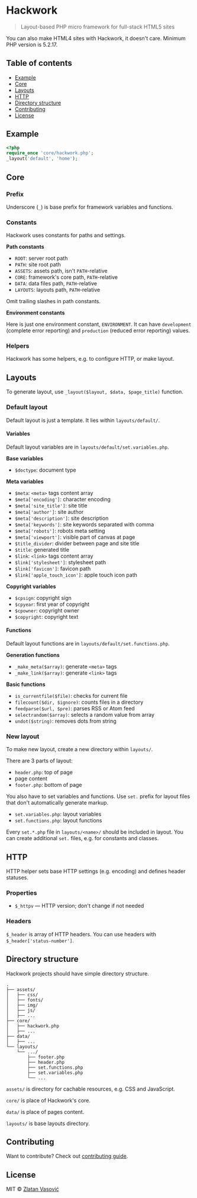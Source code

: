 # Hackwork

> Layout-based PHP micro framework for full-stack HTML5 sites

You can also make HTML4 sites with Hackwork, it doesn't care. Minimum PHP
version is 5.2.17.

## Table of contents

* [Example](#example)
* [Core](#core)
* [Layouts](#layouts)
* [HTTP](#http)
* [Directory structure](#directory-structure)
* [Contributing](#contributing)
* [License](#license)

## Example

```php
<?php
require_once 'core/hackwork.php';
_layout('default', 'home');
```

## Core

### Prefix

Underscore (`_`) is base prefix for framework variables and functions.

### Constants

Hackwork uses constants for paths and settings.

**Path constants**

* `ROOT`: server root path
* `PATH`: site root path
* `ASSETS`: assets path, isn't `PATH`-relative
* `CORE`: framework's core path, `PATH`-relative
* `DATA`: data files path, `PATH`-relative
* `LAYOUTS`: layouts path, `PATH`-relative

Omit trailing slashes in path constants.

**Environment constants**

Here is just one environment constant, `ENVIRONMENT`. It can have `development`
(complete error reporting) and `production` (reduced error reporting) values.

### Helpers

Hackwork has some helpers, e.g. to configure HTTP, or make layout.

## Layouts

To generate layout, use `_layout($layout, $data, $page_title)` function.

### Default layout

Default layout is just a template. It lies within `layouts/default/`.

#### Variables

Default layout variables are in `layouts/default/set.variables.php`.

**Base variables**

* `$doctype`: document type

**Meta variables**

* `$meta`: `<meta>` tags content array
 * `$meta['encoding']`: character encoding
 * `$meta['site_title']`: site title
 * `$meta['author']`: site author
 * `$meta['description']`: site description
 * `$meta['keywords']`: site keywords separated with comma
 * `$meta['robots']`: robots meta setting
 * `$meta['viewport']`: visible part of canvas at page
* `$title_divider`: divider between page and site title
* `$title`: generated title
* `$link`: `<link>` tags content array
 * `$link['stylesheet']`: stylesheet path
 * `$link['favicon']`: favicon path
 * `$link['apple_touch_icon']`: apple touch icon path

**Copyright variables**

* `$cpsign`: copyright sign
* `$cpyear`: first year of copyright
* `$cpowner`: copyright owner
* `$copyright`: copyright text

#### Functions

Default layout functions are in `layouts/default/set.functions.php`.

**Generation functions**

* `_make_meta($array)`: generate `<meta>` tags
* `_make_link($array)`: generate `<link>` tags

**Basic functions**

* `is_currentfile($file)`: checks for current file
* `filecount($dir, $ignore)`: counts files in a directory
* `feedparse($url, $pre)`: parses RSS or Atom feed
* `selectrandom($array)`: selects a random value from array
* `undot($string)`: removes dots from string

### New layout

To make new layout, create a new directory within `layouts/`.

There are 3 parts of layout:

* `header.php`: top of page
* page content
* `footer.php`: bottom of page

You also have to set variables and functions. Use `set.` prefix for layout
files that don't automatically generate markup.

* `set.variables.php`: layout variables
* `set.functions.php`: layout functions

Every `set.*.php` file in `layouts/<name>/` should be included in layout. You
can create additional `set.` files, e.g. for constants and classes.

## HTTP

HTTP helper sets base HTTP settings (e.g. encoding) and defines header
statuses.

### Properties

* `$_httpv` — HTTP version; don't change if not needed

### Headers

`$_header` is array of HTTP headers. You can use headers with
`$_header['status-number']`.

## Directory structure

Hackwork projects should have simple directory structure.

```
.
├── assets/
│   ├── css/
│   ├── fonts/
│   ├── img/
│   ├── js/
│   ├── ...
├── core/
│   ├── hackwork.php
│   ├── ...
├── data/
│   ├── ...
└── layouts/
    └── .../
        ├── footer.php
        ├── header.php
        ├── set.functions.php
        ├── set.variables.php
        └── ...
```

`assets/` is directory for cachable resources, e.g. CSS and JavaScript.

`core/` is place of Hackwork's core.

`data/` is place of pages content.

`layouts/` is base layouts directory.

## Contributing

Want to contribute? Check out
[contributing guide](https://github.com/ZDroid/hackwork/blob/master/CONTRIBUTING.md).

## License

MIT &copy; [Zlatan Vasović](https://github.com/ZDroid)